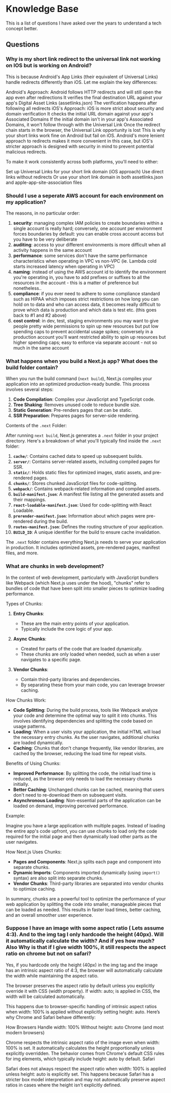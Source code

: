 # Knowledge Base

This is a list of questions I have asked over the years to understand a tech concept better.

## Questions

### Why is my short link redirect to the universal link not working on IOS but is working on Android?

This is because Android's App Links (their equivalent of Universal Links) handle redirects differently than iOS. Let me explain the key differences:

Android's Approach:
Android follows HTTP redirects and will still open the app even after redirections
It verifies the final destination URL against your app's Digital Asset Links (assetlinks.json)
The verification happens after following all redirects
iOS's Approach:
iOS is more strict about security and domain verification
It checks the initial URL domain against your app's Associated Domains
If the initial domain isn't in your app's Associated Domains, it won't follow through with the Universal Link
Once the redirect chain starts in the browser, the Universal Link opportunity is lost
This is why your short links work fine on Android but fail on iOS. Android's more lenient approach to redirects makes it more convenient in this case, but iOS's stricter approach is designed with security in mind to prevent potential malicious redirects.

To make it work consistently across both platforms, you'll need to either:

Set up Universal Links for your short link domain (iOS approach)
Use direct links without redirects
Or use your short link domain in both assetlinks.json and apple-app-site-association files

### Should I use a seperate AWS account for each environment on my application?

The reasons, in no particular order:

1. **security**: managing complex IAM policies to create boundaries within a single account is really hard; conversely, one account per environment forces boundaries by default: you can enable cross account access but you have to be very deliberate
2. **auditing**: access to your different environments is more difficult when all activity happens in the same account
3. **performance**: some services don't have the same performance characteristics when operating in VPC vs non-VPC (ie. Lambda cold starts increased latency when operating in VPC)
4. **naming**: instead of using the AWS account id to identify the environment you're operating in, you have to add prefixes or suffixes to all the resources in the account - this is a matter of preference but nonetheless..
5. **compliance**: if you ever need to adhere to some compliance standard such as HIPAA which imposes strict restrictions on how long you can hold on to data and who can access data, it becomes really difficult to prove which data is production and which data is test etc. (this goes back to #1 and #2 above)
6. **cost control**: in dev, test, staging environments you may want to give people pretty wide permissions to spin up new resources but put low spending caps to prevent accidental usage spikes; conversely in a production account you'll want restricted ability to spin up resources but higher spending caps; easy to enforce via separate account - not so much in the same account

### What happens when you build a Next.js app? What does the build folder contain?

When you run the build command (`next build`), Next.js compiles your application into an optimized production-ready bundle. This process involves several steps:

1. **Code Compilation**: Compiles your JavaScript and TypeScript code.
2. **Tree Shaking**: Removes unused code to reduce bundle size.
3. **Static Generation**: Pre-renders pages that can be static.
4. **SSR Preparation**: Prepares pages for server-side rendering.

Contents of the `.next` Folder:

After running `next build`, Next.js generates a `.next` folder in your project directory. Here's a breakdown of what you'll typically find inside the `.next` folder:

1. **`cache/`**: Contains cached data to speed up subsequent builds.
2. **`server/`**: Contains server-related assets, including compiled pages for SSR.
3. **`static/`**: Holds static files for optimized images, static assets, and pre-rendered pages.
4. **`chunks/`**: Stores chunked JavaScript files for code-splitting.
5. **`webpack/`**: Contains webpack-related information and compiled assets.
6. **`build-manifest.json`**: A manifest file listing all the generated assets and their mappings.
7. **`react-loadable-manifest.json`**: Used for code-splitting with React Loadable.
8. **`prerender-manifest.json`**: Information about which pages were pre-rendered during the build.
9. **`routes-manifest.json`**: Defines the routing structure of your application.
10. **`BUILD_ID`**: A unique identifier for the build to ensure cache invalidation.

The `.next` folder contains everything Next.js needs to serve your application in production. It includes optimized assets, pre-rendered pages, manifest files, and more.

### What are chunks in web development?

In the context of web development, particularly with JavaScript bundlers like Webpack (which Next.js uses under the hood), "chunks" refer to bundles of code that have been split into smaller pieces to optimize loading performance.

Types of Chunks:

1. **Entry Chunks**:

   - These are the main entry points of your application.
   - Typically include the core logic of your app.

2. **Async Chunks**:

   - Created for parts of the code that are loaded dynamically.
   - These chunks are only loaded when needed, such as when a user navigates to a specific page.

3. **Vendor Chunks**:
   - Contain third-party libraries and dependencies.
   - By separating these from your main code, you can leverage browser caching.

How Chunks Work:

- **Code Splitting**: During the build process, tools like Webpack analyze your code and determine the optimal way to split it into chunks. This involves identifying dependencies and splitting the code based on usage patterns.
- **Loading**: When a user visits your application, the initial HTML will load the necessary entry chunks. As the user navigates, additional chunks are loaded dynamically.
- **Caching**: Chunks that don't change frequently, like vendor libraries, are cached by the browser, reducing the load time for repeat visits.

Benefits of Using Chunks:

- **Improved Performance**: By splitting the code, the initial load time is reduced, as the browser only needs to load the necessary chunks initially.
- **Better Caching**: Unchanged chunks can be cached, meaning that users don't need to re-download them on subsequent visits.
- **Asynchronous Loading**: Non-essential parts of the application can be loaded on demand, improving perceived performance.

Example:

Imagine you have a large application with multiple pages. Instead of loading the entire app's code upfront, you can use chunks to load only the code required for the initial page and then dynamically load other parts as the user navigates.

How Next.js Uses Chunks:

- **Pages and Components**: Next.js splits each page and component into separate chunks.
- **Dynamic Imports**: Components imported dynamically (using `import()` syntax) are also split into separate chunks.
- **Vendor Chunks**: Third-party libraries are separated into vendor chunks to optimize caching.

In summary, chunks are a powerful tool to optimize the performance of your web application by splitting the code into smaller, manageable pieces that can be loaded as needed. This results in faster load times, better caching, and an overall smoother user experience.

### Suppose I have an image with some aspect ratio ( Lets assume 4:3). And to the img tag I only hardcode the height (40px). Will it automatically calculate the width? And if yes how much? Also Why is that if I give width 100%, it still respects the aspect ratio on chrome but not on safari?

Yes, if you hardcode only the height (40px) in the img tag and the image has an intrinsic aspect ratio of 4:3, the browser will automatically calculate the width while maintaining the aspect ratio.

The browser preserves the aspect ratio by default unless you explicitly override it with CSS (width property).
If width: auto; is applied in CSS, the width will be calculated automatically.

This happens due to browser-specific handling of intrinsic aspect ratios when width: 100% is applied without explicitly setting height: auto. Here’s why Chrome and Safari behave differently:

How Browsers Handle width: 100% Without height: auto
Chrome (and most modern browsers)

Chrome respects the intrinsic aspect ratio of the image even when width: 100% is set.
It automatically calculates the height proportionally unless explicitly overridden.
The behavior comes from Chrome's default CSS rules for img elements, which typically include height: auto by default.
Safari

Safari does not always respect the aspect ratio when width: 100% is applied unless height: auto is explicitly set.
This happens because Safari has a stricter box model interpretation and may not automatically preserve aspect ratios in cases where the height isn’t explicitly defined.
